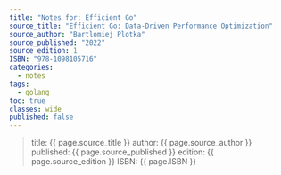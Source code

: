 ```yaml
---
title: "Notes for: Efficient Go"
source_title: "Efficient Go: Data-Driven Performance Optimization"
source_author: "Bartlomiej Plotka"
source_published: "2022"
source_edition: 1
ISBN: "978-1098105716"
categories:
  - notes
tags:
  - golang
toc: true
classes: wide
published: false
---
```


> title: {{ page.source_title }}
> author: {{ page.source_author }}
> published: {{ page.source_published }}
> edition: {{ page.source_edition }}
> ISBN: {{ page.ISBN }}

